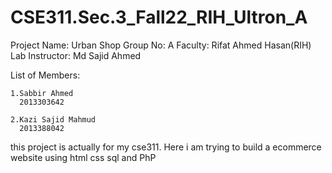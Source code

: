 # CSE311.Sec.3_Fall22_RIH_Ultron_A

Project Name: Urban Shop
Group No: A
Faculty: Rifat Ahmed Hasan(RIH)
Lab Instructor: Md Sajid Ahmed

List of Members: 

    1.Sabbir Ahmed
      2013303642

    2.Kazi Sajid Mahmud
      2013388042

this project is actually for my cse311.
Here i am trying to build a ecommerce website using html css sql and PhP 
